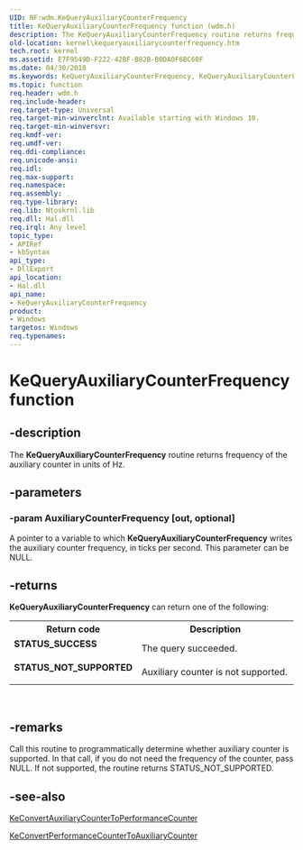 ```yaml
---
UID: NF:wdm.KeQueryAuxiliaryCounterFrequency
title: KeQueryAuxiliaryCounterFrequency function (wdm.h)
description: The KeQueryAuxiliaryCounterFrequency routine returns frequency of the auxiliary counter in units of Hz.
old-location: kernel\kequeryauxiliarycounterfrequency.htm
tech.root: kernel
ms.assetid: E7F9549D-F222-42BF-B82B-B0DA0F6BC60F
ms.date: 04/30/2018
ms.keywords: KeQueryAuxiliaryCounterFrequency, KeQueryAuxiliaryCounterFrequency routine [Kernel-Mode Driver Architecture], kernel.kequeryauxiliarycounterfrequency, wdm/KeQueryAuxiliaryCounterFrequency
ms.topic: function
req.header: wdm.h
req.include-header: 
req.target-type: Universal
req.target-min-winverclnt: Available starting with Windows 10.
req.target-min-winversvr: 
req.kmdf-ver: 
req.umdf-ver: 
req.ddi-compliance: 
req.unicode-ansi: 
req.idl: 
req.max-support: 
req.namespace: 
req.assembly: 
req.type-library: 
req.lib: Ntoskrnl.lib
req.dll: Hal.dll
req.irql: Any level
topic_type:
- APIRef
- kbSyntax
api_type:
- DllExport
api_location:
- Hal.dll
api_name:
- KeQueryAuxiliaryCounterFrequency
product:
- Windows
targetos: Windows
req.typenames: 
---
```


# KeQueryAuxiliaryCounterFrequency function


## -description


The <b>KeQueryAuxiliaryCounterFrequency</b> routine returns frequency of the auxiliary counter in units of Hz.


## -parameters




### -param AuxiliaryCounterFrequency [out, optional]

A pointer to a variable to which <b>KeQueryAuxiliaryCounterFrequency</b> writes the auxiliary counter frequency, in ticks per second. This parameter can be NULL.


## -returns



<b>KeQueryAuxiliaryCounterFrequency</b> can return one of the following:

<table>
<tr>
<th>Return code</th>
<th>Description</th>
</tr>
<tr>
<td width="40%">
<dl>
<dt><b>STATUS_SUCCESS</b></dt>
</dl>
</td>
<td width="60%">
The query succeeded.

</td>
</tr>
<tr>
<td width="40%">
<dl>
<dt><b>STATUS_NOT_SUPPORTED</b></dt>
</dl>
</td>
<td width="60%">
Auxiliary counter is not supported.

</td>
</tr>
</table>
 




## -remarks



Call this routine to programmatically determine whether auxiliary counter is supported. In that call, if you do not need the frequency of the counter, pass NULL. If not supported, the routine returns STATUS_NOT_SUPPORTED.




## -see-also




<a href="https://msdn.microsoft.com/library/windows/hardware/mt146560">KeConvertAuxiliaryCounterToPerformanceCounter</a>



<a href="https://msdn.microsoft.com/library/windows/hardware/mt146561">KeConvertPerformanceCounterToAuxiliaryCounter</a>
 

 

